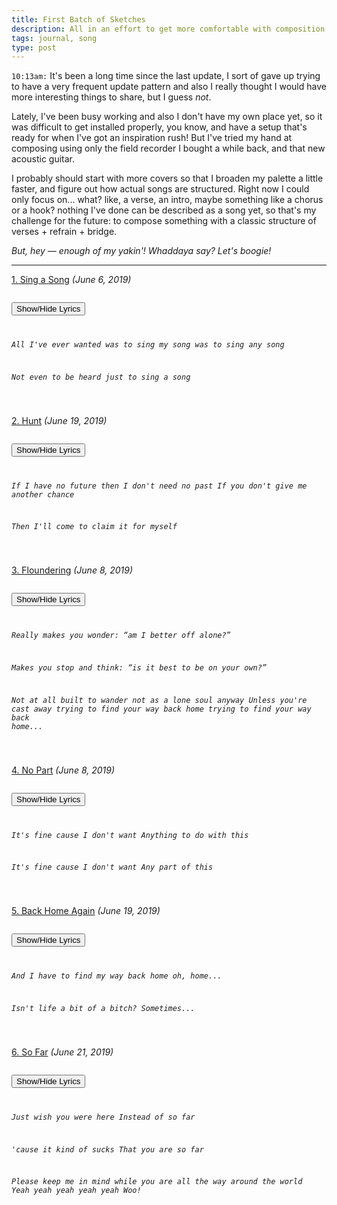 ```yaml
---
title: First Batch of Sketches
description: All in an effort to get more comfortable with composition...
tags: journal, song
type: post
---
```


`10:13am:` It's been a long time since the last update, I sort of gave up trying to have a very frequent update pattern and also I really thought I would have more interesting things to share, but I guess *not*.

Lately, I've been busy working and also I don't have my own place yet, so it was difficult to get installed properly, you know, and have a setup that's ready for when I've got an inspiration rush! But I've tried my hand at composing using only the field recorder I bought a while back, and that new acoustic guitar.

I probably should start with more covers so that I broaden my palette a little faster, and figure out how actual songs are structured. Right now I could only focus on... what? like, a verse, an intro, maybe something like a chorus or a hook? nothing I've done can be described as a song yet, so that's my challenge for the future: to compose something with a classic structure of verses + refrain + bridge.

*But, hey — enough of my yakin'! Whaddaya say? Let's boogie!*

***

[1. Sing a Song](/files/music/acoustic-session/1.sing-a-song.mp3) _(June 6, 2019)_

<code class="collapse">
<button type="button">Show/Hide Lyrics</button>
<em>

All I've ever wanted
was to sing my song
was to sing any song

Not even to be heard
just to sing a song

</em>
</code>

[2. Hunt](/files/music/acoustic-session/2.hunt.mp3) _(June 19, 2019)_

<code class="collapse">
<button type="button">Show/Hide Lyrics</button>
<em>

If I have no future then I don't need no past
If you don't give me another chance

Then I'll come to claim it for myself

</em>
</code>

[3. Floundering](/files/music/acoustic-session/3.floundering.mp3) _(June 8, 2019)_

<code class="collapse">
<button type="button">Show/Hide Lyrics</button>
<em>

Really makes you wonder:
“am I better off alone?”

Makes you stop and think:
“is it best to be on your own?”

Not at all built to wander
not as a lone soul anyway
Unless you're cast away
trying to find your way back home
trying to find your way back home...

</em>
</code>

[4. No Part](/files/music/acoustic-session/4.no-part.mp3) _(June 8, 2019)_

<code class="collapse">
<button type="button">Show/Hide Lyrics</button>
<em>

It's fine cause I don't want
Anything to do with this

It's fine cause I don't want
Any part of this

</em>
</code>

[5. Back Home Again](/files/music/acoustic-session/5.back-home-again.mp3) _(June 19, 2019)_

<code class="collapse">
<button type="button">Show/Hide Lyrics</button>
<em>

And I have to find my way back home
oh, home...

Isn't life a bit of a bitch?
Sometimes...

</em>
</code>

[6. So Far](/files/music/acoustic-session/6.so-far.mp3) _(June 21, 2019)_

<code class="collapse">
<button type="button">Show/Hide Lyrics</button>
<em>

Just wish you were here
Instead of so far

'cause it kind of sucks
That you are so far

Please keep me in mind while you are all the way around the world
Yeah yeah yeah yeah yeah
Woo!

</em>
</code>
